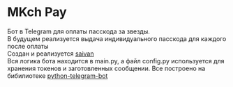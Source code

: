# MKch Pay
Бот в Telegram для оплаты пасскода за звезды.  
В будущем реализуется выдача индивидуального пасскода для каждого после оплаты  
Создан и реализуется [saivan](https://github.com/saivan4ick)  
Вся логика бота находится в main.py, а файл config.py используется для хранения токенов и заготовленных сообщении.
Все построено на бибилиотеке [python-telegram-bot](https://github.com/python-telegram-bot/python-telegram-bot)  
